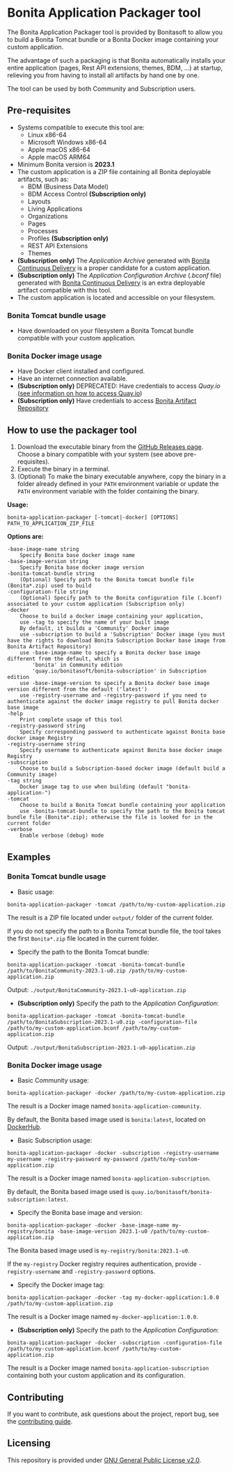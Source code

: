 # Bonita Application Packager tool

The Bonita Application Packager tool is provided by Bonitasoft to allow you to build a Bonita Tomcat bundle or a Bonita Docker image containing your custom application.

The advantage of such a packaging is that Bonita automatically installs your entire application (pages, Rest API extensions, themes, BDM, ...) at startup, relieving you from having to install all artifacts by hand one by one.

The tool can be used by both Community and Subscription users.


## Pre-requisites

* Systems compatible to execute this tool are:
    * Linux x86-64
    * Microsoft Windows x86-64
    * Apple macOS x86-64
    * Apple macOS ARM64
* Minimum Bonita version is **2023.1**
* The custom application is a ZIP file containing all Bonita deployable artifacts, such as:
    * BDM (Business Data Model)
    * BDM Access Control **(Subscription only)**
    * Layouts
    * Living Applications
    * Organizations
    * Pages
    * Processes
    * Profiles **(Subscription only)**
    * REST API Extensions
    * Themes
* **(Subscription only)** The *Application Archive* generated with [Bonita Continuous Delivery](https://documentation.bonitasoft.com/bcd/latest/livingapp_build) is a proper candidate for a custom application.
* **(Subscription only)** The *Application Configuration Archive* (*.bconf* file) generated with [Bonita Continuous Delivery](https://documentation.bonitasoft.com/bcd/latest/livingapp_build) is an extra deployable artifact compatible with this tool.
* The custom application is located and accessible on your filesystem. 

### Bonita Tomcat bundle usage

* Have downloaded on your filesystem a Bonita Tomcat bundle compatible with your custom application.

### Bonita Docker image usage

* Have Docker client installed and configured.
* Have an internet connection available.
* **(Subscription only)** DEPRECATED: Have credentials to access *Quay.io* ([see information on how to access Quay.io](https://customer.bonitasoft.com/download/request))
* **(Subscription only)** Have credentials to access [Bonita Artifact Repository](https://documentation.bonitasoft.com/bonita/latest/software-extensibility/bonita-repository-access)


## How to use the packager tool

1. Download the executable binary from the [GitHub Releases page](https://github.com/bonitasoft/bonita-application-packager/releases). Choose a binary compatible with your system (see above pre-requisites).
1. Execute the binary in a terminal.
1. (Optional) To make the binary executable anywhere, copy the binary in a folder already defined in your `PATH` environment variable or update the `PATH` environment variable with the folder containing the binary.


**Usage:**

```
bonita-application-packager [-tomcat|-docker] [OPTIONS] PATH_TO_APPLICATION_ZIP_FILE
```

**Options are:**

```
-base-image-name string
    Specify Bonita base docker image name
-base-image-version string
    Specify Bonita base docker image version
-bonita-tomcat-bundle string
    (Optional) Specify path to the Bonita tomcat bundle file (Bonita*.zip) used to build
-configuration-file string
    (Optional) Specify path to the Bonita configuration file (.bconf) associated to your custom application (Subscription only)
-docker
    Choose to build a docker image containing your application,
    use -tag to specify the name of your built image
    By default, it builds a 'Community' Docker image
    use -subscription to build a 'Subscription' Docker image (you must have the rights to download Bonita Subscription Docker base image from Bonita Artifact Repository)
    use -base-image-name to specify a Bonita docker base image different from the default, which is
        'bonita' in Community edition
        'quay.io/bonitasoft/bonita-subscription' in Subscription edition
    use -base-image-version to specify a Bonita docker base image version different from the default ('latest')
    use -registry-username and -registry-password if you need to authenticate against the docker image registry to pull Bonita docker base image
-help
    Print complete usage of this tool
-registry-password string
    Specify corresponding password to authenticate against Bonita base docker image Registry
-registry-username string
    Specify username to authenticate against Bonita base docker image Registry
-subscription
    Choose to build a Subscription-based docker image (default build a Community image)
-tag string
    Docker image tag to use when building (default "bonita-application-")
-tomcat
    Choose to build a Bonita Tomcat bundle containing your application
    use -bonita-tomcat-bundle to specify the path to the Bonita tomcat bundle file (Bonita*.zip); otherwise the file is looked for in the current folder
-verbose
    Enable verbose (debug) mode
```


## Examples

### Bonita Tomcat bundle usage

* Basic usage:

```
bonita-application-packager -tomcat /path/to/my-custom-application.zip
```

The result is a ZIP file located under `output/` folder of the current folder.

If you do not specify the path to a Bonita Tomcat bundle file, the tool takes the first `Bonita*.zip` file located in the current folder.


* Specify the path to the Bonita Tomcat bundle:

```
bonita-application-packager -tomcat -bonita-tomcat-bundle /path/to/BonitaCommunity-2023.1-u0.zip /path/to/my-custom-application.zip
```

Output: `./output/BonitaCommunity-2023.1-u0-application.zip`


* **(Subscription only)** Specify the path to the *Application Configuration*:

```
bonita-application-packager -tomcat -bonita-tomcat-bundle /path/to/BonitaSubscription-2023.1-u0.zip -configuration-file /path/to/my-custom-application.bconf /path/to/my-custom-application.zip
```

Output: `./output/BonitaSubscription-2023.1-u0-application.zip`


### Bonita Docker image usage

* Basic Community usage:

```
bonita-application-packager -docker /path/to/my-custom-application.zip
```

The result is a Docker image named `bonita-application-community`.

By default, the Bonita based image used is `bonita:latest`, located on [DockerHub](https://hub.docker.com/_/bonita).


* Basic Subscription usage:

```
bonita-application-packager -docker -subscription -registry-username my-username -registry-password my-password /path/to/my-custom-application.zip 
```

The result is a Docker image named `bonita-application-subscription`.

By default, the Bonita based image used is `quay.io/bonitasoft/bonita-subscription:latest`.


* Specify the Bonita base image and version:

```
bonita-application-packager -docker -base-image-name my-registry/bonita -base-image-version 2023.1-u0 /path/to/my-custom-application.zip 
```

The Bonita based image used is `my-registry/bonita:2023.1-u0`.

If the `my-registry` Docker registry requires authentication, provide `-registry-username` and `-registry-password` options.


* Specify the Docker image tag:

```
bonita-application-packager -docker -tag my-docker-application:1.0.0 /path/to/my-custom-application.zip
```

The result is a Docker image named `my-docker-application:1.0.0`.


* **(Subscription only)** Specify the path to the *Application Configuration*:

```
bonita-application-packager -docker -subscription -configuration-file /path/to/my-custom-application.bconf /path/to/my-custom-application.zip
```

The result is a Docker image named `bonita-application-subscription` containing both your custom application and its configuration.


## Contributing

If you want to contribute, ask questions about the project, report bug, see the [contributing guide](https://github.com/bonitasoft/bonita-developer-resources/blob/master/CONTRIBUTING.MD).


## Licensing

This repository is provided under [GNU General Public License v2.0](LICENSE).
